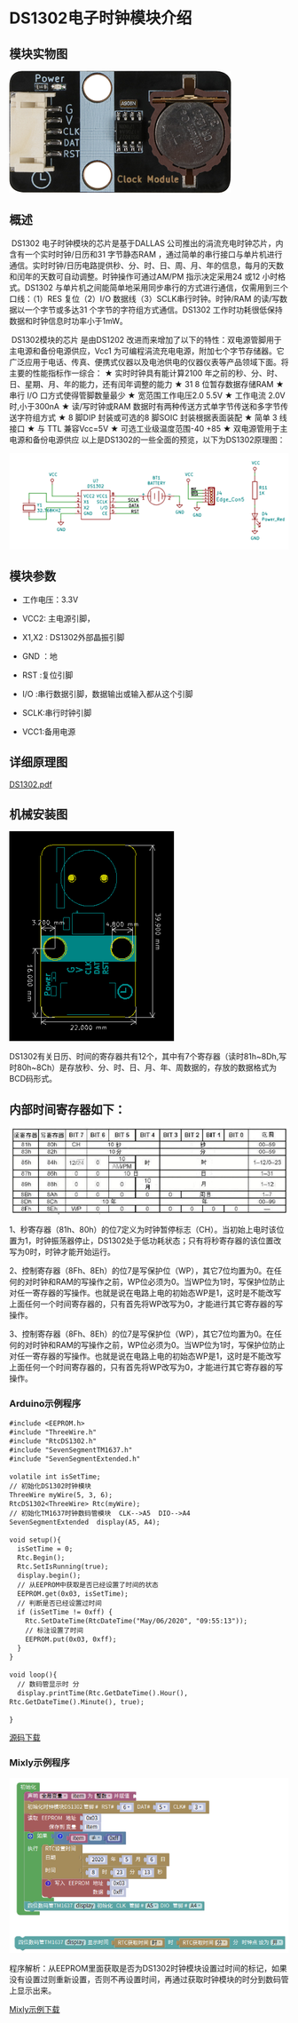 # DS1302电子时钟模块介绍

## 模块实物图

![ds1302](./ds1302_pic/Clock_Module.png)

## 概述

​        DS1302 电子时钟模块的芯片是基于DALLAS 公司推出的涓流充电时钟芯片，内含有一个实时时钟/日历和31 字节静态RAM ，通过简单的串行接口与单片机进行通信。实时时钟/日历电路提供秒、分、时、日、周、月、年的信息，每月的天数和闰年的天数可自动调整。时钟操作可通过AM/PM 指示决定采用24 或12 小时格式。DS1302 与单片机之间能简单地采用同步串行的方式进行通信，仅需用到三个口线：（1）RES 复位（2）I/O 数据线（3）SCLK串行时钟。时钟/RAM 的读/写数据以一个字节或多达31 个字节的字符组方式通信。DS1302 工作时功耗很低保持数据和时钟信息时功率小于1mW。

​        DS1302模块的芯片 是由DS1202 改进而来增加了以下的特性：双电源管脚用于主电源和备份电源供应，Vcc1 为可编程涓流充电电源，附加七个字节存储器。它广泛应用于电话、传真、便携式仪器以及电池供电的仪器仪表等产品领域下面。将主要的性能指标作一综合：
★ 实时时钟具有能计算2100 年之前的秒、分、时、日、星期、月、年的能力，还有闰年调整的能力
★ 31 8 位暂存数据存储RAM
★ 串行 I/O 口方式使得管脚数量最少
★ 宽范围工作电压2.0 5.5V
★ 工作电流 2.0V 时,小于300nA
★ 读/写时钟或RAM 数据时有两种传送方式单字节传送和多字节传送字符组方式
★ 8 脚DIP 封装或可选的8 脚SOIC 封装根据表面装配
★ 简单 3 线接口
★ 与 TTL 兼容Vcc=5V
★ 可选工业级温度范围-40 +85
★ 双电源管用于主电源和备份电源供应
以上是DS1302的一些全面的预览，以下为DS1302原理图：

![tupian6](ds1302_pic/tupian6.png)



## 模块参数

- 工作电压：3.3V

- VCC2:  主电源引脚，

- X1,X2 : DS1302外部晶振引脚

- GND ：地

- RST :复位引脚

- I/O :串行数据引脚，数据输出或输入都从这个引脚

- SCLK:串行时钟引脚

- VCC1:备用电源

## 详细原理图

 [DS1302.pdf](DS1302图片/DS1302.pdf) 

##  机械安装图



![ds1302J](ds1302_pic/ds1302J.png)





 DS1302有关日历、时间的寄存器共有12个，其中有7个寄存器（读时81h~8Dh,写时80h~8Ch）是存放秒、分、时、日、月、年、周数据的，存放的数据格式为BCD码形式。

##  内部时间寄存器如下：

![TUDS1302](ds1302_pic/TUDS1302.png)

1、秒寄存器（81h、80h）的位7定义为时钟暂停标志（CH）。当初始上电时该位置为1，时钟振荡器停止，DS1302处于低功耗状态；只有将秒寄存器的该位置改写为0时，时钟才能开始运行。

2、控制寄存器（8Fh、8Eh）的位7是写保护位（WP），其它7位均置为0。在任何的对时钟和RAM的写操作之前，WP位必须为0。当WP位为1时，写保护位防止对任一寄存器的写操作。也就是说在电路上电的初始态WP是1，这时是不能改写上面任何一个时间寄存器的，只有首先将WP改写为0，才能进行其它寄存器的写操作。

3、控制寄存器（8Fh、8Eh）的位7是写保护位（WP），其它7位均置为0。在任何的对时钟和RAM的写操作之前，WP位必须为0。当WP位为1时，写保护位防止对任一寄存器的写操作。也就是说在电路上电的初始态WP是1，这时是不能改写上面任何一个时间寄存器的，只有首先将WP改写为0，才能进行其它寄存器的写操作。

### Arduino示例程序

```
#include <EEPROM.h>
#include "ThreeWire.h"
#include "RtcDS1302.h"
#include "SevenSegmentTM1637.h"
#include "SevenSegmentExtended.h"

volatile int isSetTime;
// 初始化DS1302时钟模块
ThreeWire myWire(5, 3, 6);
RtcDS1302<ThreeWire> Rtc(myWire);
// 初始化TM1637时钟数码管模块  CLK-->A5  DIO-->A4
SevenSegmentExtended  display(A5, A4);

void setup(){
  isSetTime = 0;
  Rtc.Begin();
  Rtc.SetIsRunning(true);
  display.begin();
  // 从EEPROM中获取是否已经设置了时间的状态
  EEPROM.get(0x03, isSetTime);
  // 判断是否已经设置过时间
  if (isSetTime != 0xff) {
    Rtc.SetDateTime(RtcDateTime("May/06/2020", "09:55:13"));
    // 标注设置了时间
    EEPROM.put(0x03, 0xff);
  }
}

void loop(){
  // 数码管显示时 分
  display.printTime(Rtc.GetDateTime().Hour(), Rtc.GetDateTime().Minute(), true);

}

```

[源码下载](./ds1302_pic/DS1302_Clock.zip)

### Mixly示例程序

![ds1302_mixly](./ds1302_pic/ds1302_mixly.png)

程序解析：从EEPROM里面获取是否为DS1302时钟模块设置过时间的标记，如果没有设置过则重新设置，否则不再设置时间，再通过获取时钟模块的时分到数码管上显示出来。

[Mixly示例下载](./ds1302_pic/DS1302_Mixly.zip)

